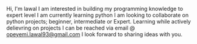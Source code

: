 Hi, I'm lawal
I am interested in building my programming knowledge to expert level
I am currently learning python
I am looking to collaborate on python projects; beginner, intermediate or Expert. Learning while actively delievring on projects
I can be reached via email @ opeyemi.lawal93@gmail.com
I look forward to sharing ideas with you.

